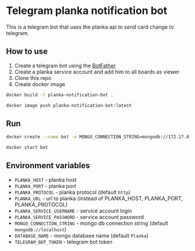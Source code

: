 # Telegram planka notification bot

This is a telegram bot that uses the planka api to send card change to telegram.

## How to use

1. Create a telegram bot using the [BotFather](https://t.me/botfather)
2. Create a planka service account and add him to all boards as viewer 
3. Clone this repo
4. Create docker image
```bash
docker build -t planka-notification-bot .
```

```bash
docker image push planka-notification-bot:latest
```

## Run

```bash
docker create --name bot -e MONGO_CONNECTION_STRING=mongodb://172.17.0.1:27017 -e PLANKA_HOST=0.0.0.0 -e PLANKA_PORT=3000 -e PLANKA_SERVICE_USERNAME=xxx@gmail.com -e PLANKA_SERVICE_PASSWORD=12345678 -e TELEGRAM_BOT_TOKEN=xxxxxx planka-notification-bot
```

```bash
docker start bot
```

## Environment variables

- `PLANKA_HOST` - planka host
- `PLANKA_PORT` - planka port
- `PLANKA_PROTOCOL` - planka protocol (default `http`)
- `PLANKA_URL` - url to planka (instead of PLANKA_HOST, PLANKA_PORT, PLANKA_PROTOCOL)
- `PLANKA_SERVICE_USERNAME` - service account login
- `PLANKA_SERVICE_PASSWORD` - service account password
- `MONGO_CONNECTION_STRING` - mongo db connection string (default `mongodb://localhost`)
- `DATABASE_NAME` - mongo database name (default `Planka`)
- `TELEGRAM_BOT_TOKEN` - telegram bot token 